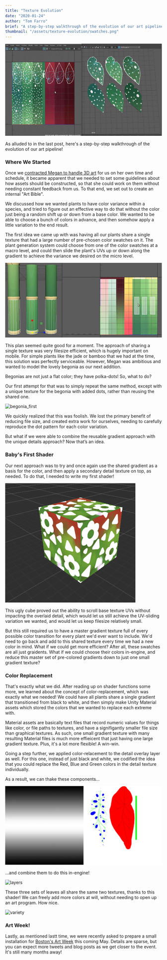 ```yaml
---
title: "Texture Evolution"
date: "2020-01-24"
author: "Tom Farro"
brief: "A step-by-step walkthrough of the evolution of our art pipeline!"
thumbnail: "/assets/texture-evolution/swatches.png"
---
```

![swatches](../assets/texture-evolution/swatches.png)

As alluded to in the last post, here's a step-by-step walkthrough of the evolution of our art pipeline!

<!--more-->
### Where We Started
 
Once we [contracted Megan to handle 3D art][contract] for us on her own time and schedule, it became apparent that we needed to set some guidelines about how assets should be constructed, so that she could work on them without needing constant feedback from us. To that end, we set out to create an internal "Art Bible".
 
We discussed how we wanted plants to have color variance within a species, and tried to figure out an effective way to do that without the color just being a random shift up or down from a base color. We wanted to be able to choose a bunch of colors in advance, and then somehow apply a little variation to the end result.
 
The first idea we came up with was having all our plants share a single texture that had a large number of pre-chosen color swatches on it. The plant generation system could choose from one of the color swatches at a macro level, and could then slide the plant's UVs up or down along the gradient to achieve the variance we desired on the micro level.
 
![bamboo](../assets/bamboo_0.png)
 
This plan seemed quite good for a moment. The approach of sharing a single texture was very filesize efficient, which is hugely important on mobile. For simple plants like the jade or bamboo that we had at the time, this solution was perfectly serviceable. However, Megan was ambitious and wanted to model the lovely begonia as our next addition. 
 
Begonias are not just a flat color; they have polka-dots! So, what to do?
 
Our first attempt for that was to simply repeat the same method, except with a unique texture for the begonia with added dots, rather than reusing the shared one.
 
![begonia_first](../assets/texture-evolution/swatch_slide.gif)
 
We quickly realized that this was foolish. We lost the primary benefit of reducing file size, and created extra work for ourselves, needing to carefully reproduce the dot pattern for each color variation.
 
But what if we were able to combine the reusable gradient approach with the unique details approach? Now that’s an idea.
 
### Baby's First Shader

Our next approach was to try and once again use the shared gradient as a basis for the color, and then apply a secondary detail texture on top, as needed. To do that, I needed to write my first shader!

![composite](../assets/texture-evolution/composite.gif)

This ugly cube proved out the ability to scroll base texture UVs without impacting the overlaid detail, which would let us still achieve the UV-sliding variation we wanted, and would let us keep filesize relatively small.

But this still required us to have a master gradient texture full of every possible color transition for every plant we'd ever want to include. We'd need to go back and add to this shared texture every time we had a new color in mind. What if we could get more efficient? After all, these swatches are all just graidents. What if we could choose their colors in-engine, and reduce this master set of pre-colored gradients down to just one small gradient texture?

### Color Replacement

That's exactly what we did. After reading up on shader functions some more, we learned about the concept of color-replacement, which was exactly what we needed! We could have all plants share a single gradient that transitioned from black to white, and then simply make Unity Material assets which stored the colors that we wanted to replace each extreme with. 

Material assets are basically text files that record numeric values for things like color, or file paths to textures, and have a signifigantly smaller file size than graphical textures. As such, one small gradient texture with many resulting Material files is much more effieicent that just having one large gradient texture. Plus, it's a lot more flexible! A win-win.

Going a step further, we applied color-relacement to the detail overlay layer as well. For this one, instead of just black and white, we codified the idea that you could replace the Red, Blue and Green colors in the detail texture individually. 

As a result, we can thake these components...

![parts](../assets/texture-evolution/combined.png)

...and combine them to do this in-engine!

![layers](../assets/texture-evolution/in-engine_12.gif)

These three sets of leaves all share the same two textures, thanks to this shader! We can freely add more colors at will, without needing to open up an art program. How nice.

![variety](../assets/texture-evolution/many_colors.gif)

### Art Week!
Lastly, as mentioned lastt time, we were recently asked to prepare a small installation for [Boston's Art Week][artweek] this coming May. Details are sparse, but you can expect more tweets and blog posts as we get closer to the event. It's still many months away!
 
[contract]: ../articles/2019-07-27-warm-welcomes
[artweek]: http://www.artweekma.org/
[garden]: ../games/garden